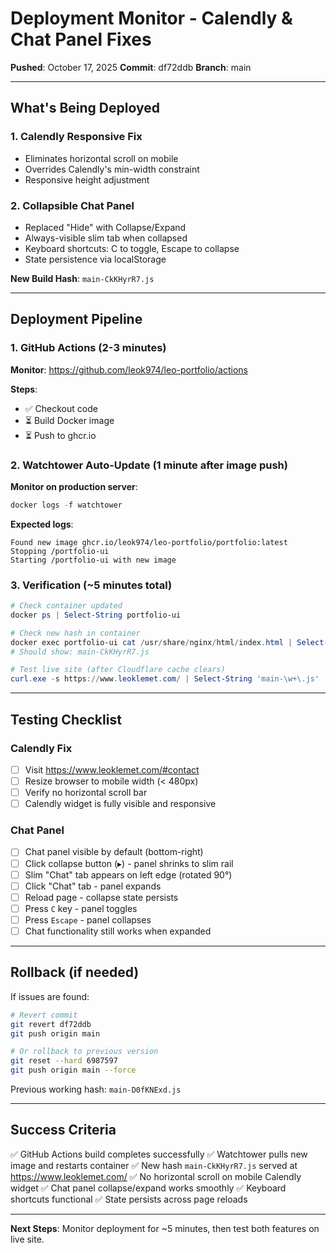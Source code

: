 # Deployment Monitor - Calendly & Chat Panel Fixes

**Pushed**: October 17, 2025
**Commit**: df72ddb
**Branch**: main

---

## What's Being Deployed

### 1. Calendly Responsive Fix
- Eliminates horizontal scroll on mobile
- Overrides Calendly's min-width constraint
- Responsive height adjustment

### 2. Collapsible Chat Panel
- Replaced "Hide" with Collapse/Expand
- Always-visible slim tab when collapsed
- Keyboard shortcuts: C to toggle, Escape to collapse
- State persistence via localStorage

**New Build Hash**: `main-CkKHyrR7.js`

---

## Deployment Pipeline

### 1. GitHub Actions (2-3 minutes)
**Monitor**: https://github.com/leok974/leo-portfolio/actions

**Steps**:
- ✅ Checkout code
- ⏳ Build Docker image
- ⏳ Push to ghcr.io

### 2. Watchtower Auto-Update (1 minute after image push)
**Monitor on production server**:
```powershell
docker logs -f watchtower
```

**Expected logs**:
```
Found new image ghcr.io/leok974/leo-portfolio/portfolio:latest
Stopping /portfolio-ui
Starting /portfolio-ui with new image
```

### 3. Verification (~5 minutes total)
```powershell
# Check container updated
docker ps | Select-String portfolio-ui

# Check new hash in container
docker exec portfolio-ui cat /usr/share/nginx/html/index.html | Select-String 'main-\w+\.js'
# Should show: main-CkKHyrR7.js

# Test live site (after Cloudflare cache clears)
curl.exe -s https://www.leoklemet.com/ | Select-String 'main-\w+\.js'
```

---

## Testing Checklist

### Calendly Fix
- [ ] Visit https://www.leoklemet.com/#contact
- [ ] Resize browser to mobile width (< 480px)
- [ ] Verify no horizontal scroll bar
- [ ] Calendly widget is fully visible and responsive

### Chat Panel
- [ ] Chat panel visible by default (bottom-right)
- [ ] Click collapse button (▸) - panel shrinks to slim rail
- [ ] Slim "Chat" tab appears on left edge (rotated 90°)
- [ ] Click "Chat" tab - panel expands
- [ ] Reload page - collapse state persists
- [ ] Press `C` key - panel toggles
- [ ] Press `Escape` - panel collapses
- [ ] Chat functionality still works when expanded

---

## Rollback (if needed)

If issues are found:

```bash
# Revert commit
git revert df72ddb
git push origin main

# Or rollback to previous version
git reset --hard 6987597
git push origin main --force
```

Previous working hash: `main-D0fKNExd.js`

---

## Success Criteria

✅ GitHub Actions build completes successfully
✅ Watchtower pulls new image and restarts container
✅ New hash `main-CkKHyrR7.js` served at https://www.leoklemet.com/
✅ No horizontal scroll on mobile Calendly widget
✅ Chat panel collapse/expand works smoothly
✅ Keyboard shortcuts functional
✅ State persists across page reloads

---

**Next Steps**: Monitor deployment for ~5 minutes, then test both features on live site.
